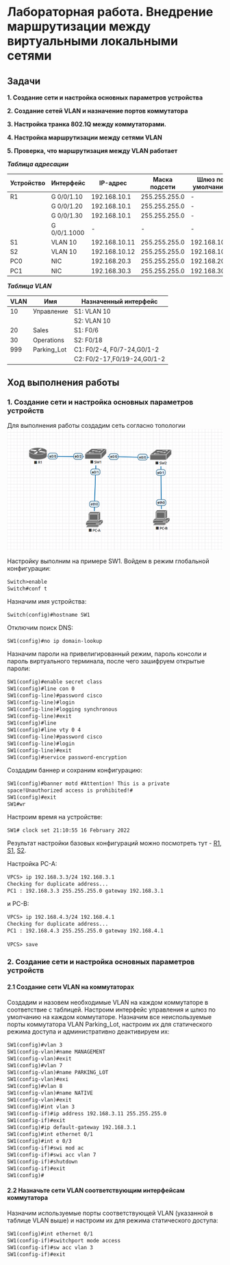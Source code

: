 # Лабораторная работа. Внедрение маршрутизации между виртуальными локальными сетями
## Задачи
**1. Создание сети и настройка основных параметров устройства** 

**2. Создание сетей VLAN и назначение портов коммутатора**  

**3. Настройка транка 802.1Q между коммутаторами.** 

**4. Настройка маршрутизации между сетями VLAN**  

**5. Проверка, что маршрутизация между VLAN работает**  
  
    
     
      
  ***Таблица адресации*** 
  
  
| Устройство |Интерфейс     | IP-адрес      | Маска подсети  | Шлюз по умолчанию|
|------------|--------------|---------------|----------------|------------------|
|    R1      | G 0/0/1.10   | 192.168.10.1  |255.255.255.0   |        -         |
|            | G 0/0/1.20   | 192.168.10.1  |255.255.255.0   |        -         |
|            | G 0/0/1.30   | 192.168.10.1  |255.255.255.0   |        -         |
|            | G 0/0/1.1000 | -             |  -             |        -         |
|    S1      | VLAN 10      | 192.168.10.11 |255.255.255.0   |    192.168.10.1  |
|    S2      | VLAN 10      | 192.168.10.12 |255.255.255.0   |    192.168.10.1  |
|    PC0     | NIC          | 192.168.20.3  |255.255.255.0   |    192.168.20.1  |
|    PC1     | NIC          | 192.168.30.3  |255.255.255.0   |    192.168.30.1  | 
  
  

***Таблица VLAN***      
  

|      VLAN     |    Имя          |   Назначенный интерфейс     | 
|---------------|-----------------|-----------------------------|
|   10          |Управление       |  S1: VLAN 10                |
|               |                 |  S2: VLAN 10                |
|   20          |Sales            |  S1: F0/6                   |
|   30          |Operations       |  S2: F0/18                  |
|   999         |Parking_Lot      |  С1: F0/2-4, F0/7-24,G0/1-2 |
|               |                 |  С2: F0/2-17,F0/19-24,G0/1-2|
            
               


## Ход выполнения работы    
### 1. Создание сети и настройка основных параметров устройств    
Для выполнения работы создадим сеть согласно топологии    
![](pic/topology.png)    

Настройку выполним на примере SW1.
Войдем в режим глобальной конфигурации:  
``` 
Switch>enable
Switch#conf t
``` 
Назначим имя устройства:  
``` 
Switch(config)#hostname SW1
``` 
Отключим поиск DNS: 
```   
SW1(config)#no ip domain-lookup
```   
Назначим пароли на привелигированный режим, пароль консоли и пароль виртуального терминала, после чего зашифруем открытые пароли: 
```
SW1(config)#enable secret class
SW1(config)#line con 0
SW1(config-line)#password cisco
SW1(config-line)#login
SW1(config-line)#logging synchronous
SW1(config-line)#exit
SW1(config)#line
SW1(config)#line vty 0 4
SW1(config-line)#password cisco
SW1(config-line)#login
SW1(config-line)#exit   
SW1(config)#service password-encryption
``` 
Создадим баннер и сохраним конфигурацию:  
```
SW1(config)#banner motd #Attention! This is a private space!Unauthorized access is prohibited!#   
SW1(config)#exit  
SW1#wr
``` 
Настроим время на устройстве: 
``` 
SW1# clock set 21:10:55 16 February 2022  
``` 

Результат настройки базовых конфигураций можно посмотреть тут - [R1](config/base_setting_R1), [S1](config/base_setting_S1), [S2](config/base_setting_S1). 

Настройка PC-A:     
```
VPCS> ip 192.168.3.3/24 192.168.3.1
Checking for duplicate address...
PC1 : 192.168.3.3 255.255.255.0 gateway 192.168.3.1
``` 
и PC-B: 
``` 
VPCS> ip 192.168.4.3/24 192.168.4.1
Checking for duplicate address...
PC1 : 192.168.4.3 255.255.255.0 gateway 192.168.4.1

VPCS> save
``` 
  
### 2. Создание сети и настройка основных параметров устройств    
#### 2.1 Создание сети VLAN на коммутаторах   
Создадим и назовем необходимые VLAN на каждом коммутаторе в соответствие с таблицей.
Настроим интерфейс управления и шлюз по умолчанию на каждом коммутаторе. 
Назначим все неиспользуемые порты коммутатора VLAN Parking_Lot, настроим их для статического режима доступа и административно деактивируем их:       
``` 
SW1(config)#vlan 3
SW1(config-vlan)#name MANAGEMENT
SW1(config-vlan)#exit
SW1(config)#vlan 7
SW1(config-vlan)#name PARKING_LOT
SW1(config-vlan)#exi
SW1(config)#vlan 8
SW1(config-vlan)#name NATIVE
SW1(config-vlan)#exit
SW1(config)#int vlan 3
SW1(config-if)#ip address 192.168.3.11 255.255.255.0
SW1(config-if)#exit
SW1(config)#ip default-gateway 192.168.3.1
SW1(config)#int ethernet 0/1
SW1(config)#int e 0/3
SW1(config-if)#swi mod ac
SW1(config-if)#swi acc vlan 7
SW1(config-if)#shutdown
SW1(config-if)#exit
SW1(config)#
```   
#### 2.2 Назначьте сети VLAN соответствующим интерфейсам коммутатора    
Назначим используемые порты соответствующей VLAN (указанной в таблице VLAN выше) и настроим их для режима статического доступа: 
``` 
SW1(config)#int ethernet 0/1
SW1(config-if)#switchport mode access
SW1(config-if)#sw acc vlan 3
SW1(config-if)#exit 
``` 





